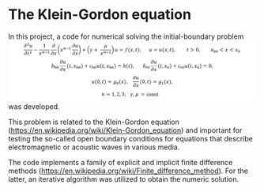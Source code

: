 # The Klein-Gordon equation
In this project, a code for numerical solving the initial-boundary problem
![ ](https://github.com/AndreyMaykov/The_Klein-Gordon_equation/blob/main/images/ibp_3.png)
was developed. 

This problem is related to the Klein-Gordon equation (https://en.wikipedia.org/wiki/Klein-Gordon_equation) and important for testing the so-called open boundary conditions for equations that describe electromagnetic or acoustic waves in various media.

The code implements a family of explicit and implicit finite difference methods (https://en.wikipedia.org/wiki/Finite_difference_method). For the latter, an iterative algorithm was utilized to obtain the numeric solution. 
